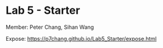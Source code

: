 # Lab 5 - Starter
Member: Peter Chang, Sihan Wang

Expose:
https://p7chang.github.io/Lab5_Starter/expose.html
